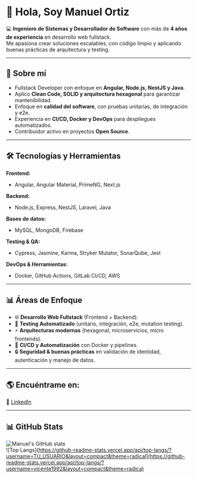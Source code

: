 # 👋 Hola, Soy Manuel Ortiz  

💻 **Ingeniero de Sistemas y Desarrollador de Software** con más de **4 años de experiencia** en desarrollo web fullstack.  
Me apasiona crear soluciones escalables, con código limpio y aplicando buenas prácticas de arquitectura y testing.  

---

## 🚀 Sobre mí  
- Fullstack Developer con enfoque en **Angular, Node.js, NestJS y Java**.  
- Aplico **Clean Code, SOLID y arquitectura hexagonal** para garantizar mantenibilidad.  
- Enfoque en **calidad del software**, con pruebas unitarias, de integración y e2e.  
- Experiencia en **CI/CD, Docker y DevOps** para despliegues automatizados.  
- Contribuidor activo en proyectos **Open Source**.  

---

## 🛠️ Tecnologías y Herramientas  

**Frontend:**  
- Angular, Angular Material, PrimeNG, Next.js  

**Backend:**  
- Node.js, Express, NestJS, Laravel, Java

**Bases de datos:**  
- MySQL, MongoDB, Firebase  

**Testing & QA:**  
- Cypress, Jasmine, Karma, Stryker Mutator, SonarQube, Jest

**DevOps & Herramientas:**  
- Docker, GitHub Actions, GitLab CI/CD, AWS  

---

## 📊 Áreas de Enfoque  

- 🌐 **Desarrollo Web Fullstack** (Frontend + Backend).  
- 🧪 **Testing Automatizado** (unitario, integración, e2e, mutation testing).  
- ⚡ **Arquitecturas modernas** (hexagonal, microservicios, micro frontends).  
- 🚀 **CI/CD y Automatización** con Docker y pipelines.  
- 🔒 **Seguridad & buenas prácticas** en validación de identidad, autenticación y manejo de datos.  

---

## 🌎 Encuéntrame en:  
🔗 [LinkedIn]([https://www.linkedin.com/](https://www.linkedin.com/in/manuelvicenteortiz/))  

---

## 📊 GitHub Stats  

![Manuel's GitHub stats](https://github-readme-stats.vercel.app/api?username=TU_USUARIO&show_icons=true&theme=radical)  
![Top Langs](https://github-readme-stats.vercel.app/api/top-langs/?username=TU_USUARIO&layout=compact&theme=radical](https://github-readme-stats.vercel.app/api/top-langs/?username=vicente1992&layout=compact&theme=radica)  
